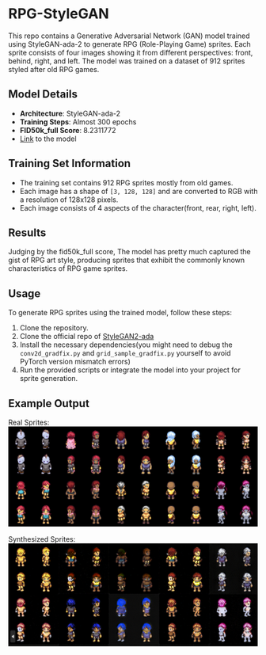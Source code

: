 # RPG-StyleGAN

This repo contains a Generative Adversarial Network (GAN) model trained using StyleGAN-ada-2 to generate RPG (Role-Playing Game) sprites. Each sprite consists of four images showing it from different perspectives: front, behind, right, and left. The model was trained on a dataset of 912 sprites styled after old RPG games.

## Model Details
- **Architecture**: StyleGAN-ada-2
- **Training Steps**: Almost 300 epochs
- **FID50k_full Score**: 8.2311772
- [Link](https://drive.google.com/file/d/1H-rDuNpn8WgjWeFojuLu-r47FxfMjlCY/view?usp=sharing) to the model

## Training Set Information
- The training set contains 912 RPG sprites mostly from old games.
- Each image has a shape of `[3, 128, 128]` and are converted to RGB with a resolution of 128x128 pixels.
- Each image consists of 4 aspects of the character(front, rear, right, left).

## Results
Judging by the fid50k_full score, The model has pretty much captured the gist of RPG art style, producing sprites that exhibit the commonly known characteristics of RPG game sprites.

## Usage
To generate RPG sprites using the trained model, follow these steps:
1. Clone the repository.
2. Clone the official repo of [StyleGAN2-ada](https://github.com/NVlabs/stylegan2-ada-pytorch)
3. Install the necessary dependencies(you might need to debug the `conv2d_gradfix.py` and `grid_sample_gradfix.py` yourself to avoid PyTorch version mismatch errors)
4. Run the provided scripts or integrate the model into your project for sprite generation.

## Example Output
Real Sprites:
![Real](https://github.com/Hexanol777/RPG-SpriteGAN/blob/main/Real.png)

Synthesized Sprites:
![Synthesized](https://github.com/Hexanol777/RPG-SpriteGAN/blob/main/Synthesized.png)


